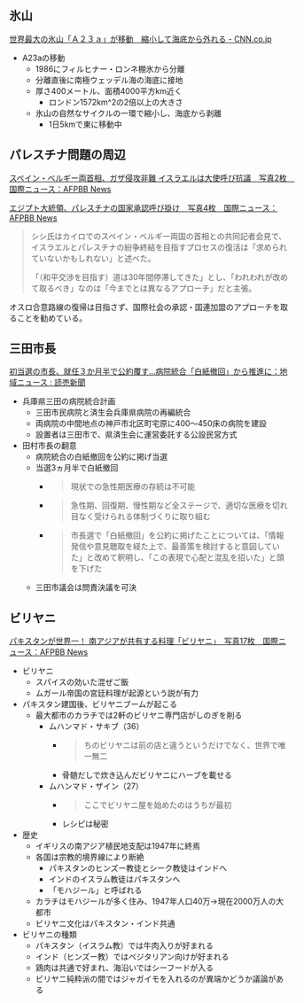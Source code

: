 ## 氷山

[世界最大の氷山「Ａ２３ａ」が移動　縮小して海底から外れる - CNN.co.jp](https://www.cnn.co.jp/fringe/35211954.html)

- A23aの移動
  - 1986にフィルヒナー・ロンネ棚氷から分離
  - 分離直後に南極ウェッデル海の海底に接地
  - 厚さ400メートル、面積4000平方km近く
    - ロンドン1572km^2の2倍以上の大きさ
  - 氷山の自然なサイクルの一環で縮小し、海底から剥離
    - 1日5kmで東に移動中

## パレスチナ問題の周辺

[スペイン・ベルギー両首相、ガザ侵攻非難 イスラエルは大使呼び抗議　写真2枚　国際ニュース：AFPBB News](https://www.afpbb.com/articles/-/3493054)

[エジプト大統領、パレスチナの国家承認呼び掛け　写真4枚　国際ニュース：AFPBB News](https://www.afpbb.com/articles/-/3493042)

> シシ氏はカイロでのスペイン・ベルギー両国の首相との共同記者会見で、イスラエルとパレスチナの紛争終結を目指すプロセスの復活は「求められていないかもしれない」と述べた。
>
> 「（和平交渉を目指す）道は30年間停滞してきた」とし、「われわれが改めて取るべき」なのは「今までとは異なるアプローチ」だと主張。

オスロ合意路線の復帰は目指さず、国際社会の承認・国連加盟のアプローチを取ることを勧めている。

## 三田市長

[初当選の市長、就任３か月半で公約覆す…病院統合「白紙撤回」から推進に：地域ニュース : 読売新聞](https://www.yomiuri.co.jp/local/kansai/news/20231125-OYO1T50009/)

- 兵庫県三田の病院統合計画
  - 三田市民病院と済生会兵庫県病院の再編統合
  - 両病院の中間地点の神戸市北区町宅原に400～450床の病院を建設
  - 設置者は三田市で、県済生会に運営委託する公設民営方式
- 田村市長の翻意
  - 病院統合の白紙撤回を公約に掲げ当選
  - 当選3ヵ月半で白紙撤回
    - > 現状での急性期医療の存続は不可能
    - > 急性期、回復期、慢性期など全ステージで、適切な医療を切れ目なく受けられる体制づくりに取り組む
    - > 市長選で「白紙撤回」を公約に掲げたことについては、「情報発信や意見聴取を経た上で、最善策を検討すると意図していた」と改めて釈明し、「この表現で心配と混乱を招いた」と頭を下げた
  - 三田市議会は問責決議を可決

## ビリヤニ

[パキスタンが世界一！ 南アジアが共有する料理「ビリヤニ」　写真17枚　国際ニュース：AFPBB News](https://www.afpbb.com/articles/-/3484586)

- ビリヤニ
  - スパイスの効いた混ぜご飯
  - ムガール帝国の宮廷料理が起源という説が有力
- パキスタン建国後、ビリヤニブームが起こる
  - 最大都市のカラチでは2軒のビリヤニ専門店がしのぎを削る
    - ムハンマド・サキブ（36）
      - > ちのビリヤニは前の店と違うというだけでなく、世界で唯一無二
      - 骨髄だしで炊き込んだビリヤニにハーブを載せる
    - ムハンマド・ザイン（27）
      - > ここでビリヤニ屋を始めたのはうちが最初
      - レシピは秘密
- 歴史
  - イギリスの南アジア植民地支配は1947年に終焉
  - 各国は宗教的境界線により断絶
    - パキスタンのヒンズー教徒とシーク教徒はインドへ
    - インドのイスラム教徒はパキスタンへ
    - 「モハジール」と呼ばれる
  - カラチはモハジールが多く住み、1947年人口40万→現在2000万人の大都市
  - ビリヤニ文化はパキスタン・インド共通
- ビリヤニの種類
  - パキスタン（イスラム教）では牛肉入りが好まれる
  - インド（ヒンズー教）ではベジタリアン向けが好まれる
  - 鶏肉は共通で好まれ、海沿いではシーフードが入る
  - ビリヤニ純粋派の間ではジャガイモを入れるのが異端かどうか議論がある
